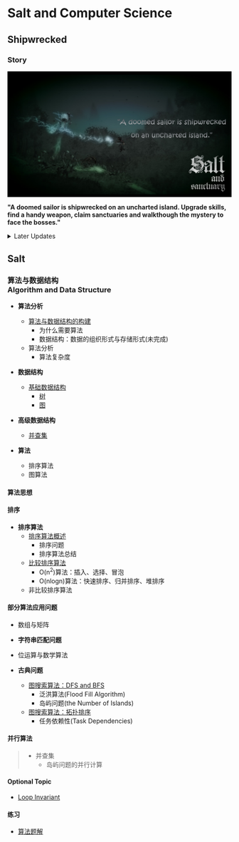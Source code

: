 # Salt and Computer Science

## Shipwrecked

### Story

<img src="https://github.com/TBD2021/Salt-and-Computer-Science/blob/main/Algorithms/img/SaltAndSanctuary1.png" width=600px align=center>

**"A doomed sailor is shipwrecked on an uncharted island. Upgrade skills, find a handy weapon, claim sanctuaries and walkthough the mystery to face the bosses."**

<details>
<summary> Later Updates </summary>

  - 同步目录：图
  - 循环不变式
    
</details>

## Salt

### 算法与数据结构<br>Algorithm and Data Structure

- **算法分析**
  - [算法与数据结构的构建](Algorithms/算法分析/算法与数据结构的构建.md)
    - 为什么需要算法
    - 数据结构：数据的组织形式与存储形式(未完成)
  - 算法分析
    - 算法复杂度

- **数据结构**
  - [基础数据结构](Algorithms/数据结构/基础数据结构.md)
    - [树](Algorithms/数据结构/Tree.md)
    - [图](Algorithms/数据结构/Graph.md)    
- **高级数据结构**
  - [并查集](Algorithms/数据结构/DisjointSet.md)

- **算法**
  - 排序算法
  - 图算法

#### 算法思想

#### 排序

- **排序算法**
  - [排序算法概述](Algorithms/排序/排序算法概述.md)
    - 排序问题
    - 排序算法总结
  - [比较排序算法](Algorithms/排序/比较排序算法.md)
    - O(n<sup>2</sup>)算法：插入、选择、冒泡
    - O(nlogn)算法：快速排序、归并排序、堆排序
  - 非比较排序算法
    
#### 部分算法应用问题

- 数组与矩阵
- **字符串匹配问题**
- 位运算与数学算法

- **古典问题**
  - [图搜索算法：DFS and BFS](Algorithms/InClassicProblems/图搜索算法：DFS&BFS.md)
    - 泛洪算法(Flood Fill Algorithm)
    - 岛屿问题(the Number of Islands)
  - [图搜索算法：拓扑排序](Algorithms/InClassicProblems/图搜索算法：拓扑排序.md)
    - 任务依赖性(Task Dependencies)

#### 并行算法

>  - 并查集
>    - 岛屿问题的并行计算 

#### Optional Topic

- [Loop Invariant](https://www.cs.miami.edu/home/burt/learning/Math120.1/Notes/LoopInvar.html) 

#### 练习

- [算法题解](Algorithms/算法题解.md)


